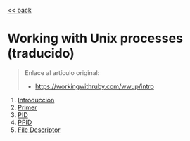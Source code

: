 [<< back](../../../README.md)

# Working with Unix processes (traducido)

> Enlace al artículo original:
> * https://workingwithruby.com/wwup/intro

1. [Introducción](01-introduction.md)
1. [Primer](02-primer.md)
1. [PID](03-pid.md)
1. [PPID](04-ppid.md)
1. [File Descriptor](05-file_descriptor.md)
